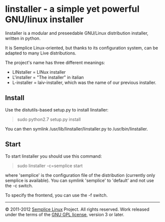 linstaller - a simple yet powerful GNU/linux installer
======================================================

linstaller is a modular and preseedable GNU/Linux distribution
installer, written in python.

It is Semplice Linux-oriented, but thanks to its configuration
system, can be adapted to many Live distributions.

The project's name has three different meanings:
 * LINstaller = LINux installer
 * L'installer = "The installer" in italian
 * L-installer = laiv-installer, which was the name of our
   previous installer.

Install
-------

Use the distutils-based setup.py to install linstaller:

> sudo python2.7 setup.py install

You can then symlink /usr/lib/linstaller/linstaller.py to /usr/bin/linstaller.

Start
-----

To start linstaller you should use this command:

> sudo linstaller -c=semplice start

where 'semplice' is the configuration file of the distribution (currently
only semplice is available).
You can symlink 'semplice' to 'default' and not use the -c switch.

To specify the frontend, you can use the -f switch.

---------------------------------------

&copy; 2011-2012 [Semplice Linux](http://semplice-linux.org) Project. All rights reserved.
Work released under the terms of the [GNU GPL license](http://www.gnu.org/licenses/gpl.html), version 3 or later.
